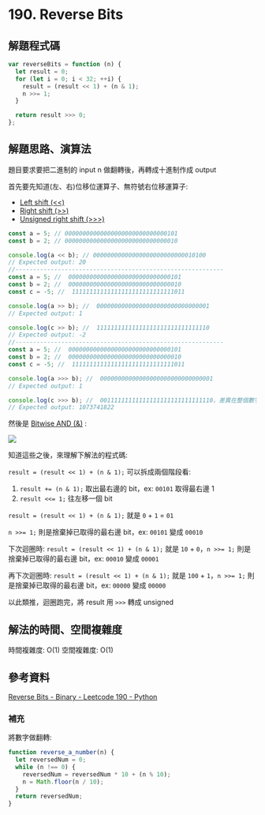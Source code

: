 # 190. Reverse Bits

## 解題程式碼

```javascript
var reverseBits = function (n) {
  let result = 0;
  for (let i = 0; i < 32; ++i) {
    result = (result << 1) + (n & 1);
    n >>= 1;
  }

  return result >>> 0;
};
```

## 解題思路、演算法

題目要求要把二進制的 input n 做翻轉後，再轉成十進制作成 output

首先要先知道(左、右)位移位運算子、無符號右位移運算子:

- [Left shift (<<)](https://developer.mozilla.org/en-US/docs/Web/JavaScript/Reference/Operators/Left_shift)
- [Right shift (>>)](https://developer.mozilla.org/en-US/docs/Web/JavaScript/Reference/Operators/Right_shift)
- [Unsigned right shift (>>>)](https://developer.mozilla.org/zh-CN/docs/Web/JavaScript/Reference/Operators/Unsigned_right_shift)

```javascript
const a = 5; // 00000000000000000000000000000101
const b = 2; // 00000000000000000000000000000010

console.log(a << b); // 00000000000000000000000000010100
// Expected output: 20
//-----------------------------------------------------------
const a = 5; //  00000000000000000000000000000101
const b = 2; //  00000000000000000000000000000010
const c = -5; //  11111111111111111111111111111011

console.log(a >> b); //  00000000000000000000000000000001
// Expected output: 1

console.log(c >> b); //  11111111111111111111111111111110
// Expected output: -2
//-----------------------------------------------------------
const a = 5; //  00000000000000000000000000000101
const b = 2; //  00000000000000000000000000000010
const c = -5; //  11111111111111111111111111111011

console.log(a >>> b); //  00000000000000000000000000000001
// Expected output: 1

console.log(c >>> b); //  00111111111111111111111111111110，差異在整個數字右移後，前面補上 b 個 0
// Expected output: 1073741822
```

然後是 [Bitwise AND (&)](https://developer.mozilla.org/en-US/docs/Web/JavaScript/Reference/Operators/Bitwise_AND) :

![](https://upload.cc/i1/2023/09/03/o3ABT2.png)

知道這些之後，來理解下解法的程式碼:

`result = (result << 1) + (n & 1);` 可以拆成兩個階段看:

1. `result += (n & 1);` 取出最右邊的 bit，ex: `00101` 取得最右邊 1
2. `result <<= 1;` 往左移一個 bit

`result = (result << 1) + (n & 1);` 就是 `0` + `1` = `01`

`n >>= 1;` 則是捨棄掉已取得的最右邊 bit，ex: `00101` 變成 `00010`

下次迴圈時: `result = (result << 1) + (n & 1);` 就是 `10` + `0`，`n >>= 1;` 則是捨棄掉已取得的最右邊 bit，ex: `00010` 變成 `00001`

再下次迴圈時: `result = (result << 1) + (n & 1);` 就是 `100` + `1`，`n >>= 1;` 則是捨棄掉已取得的最右邊 bit，ex: `00000` 變成 `00000`

以此類推，迴圈跑完，將 result 用 `>>>` 轉成 unsigned

## 解法的時間、空間複雜度

時間複雜度: O(1)
空間複雜度: O(1)

## 參考資料

[Reverse Bits - Binary - Leetcode 190 - Python](https://youtu.be/UcoN6UjAI64?si=ePHwN2_weElexBTX)

### 補充

將數字做翻轉:

```javascript
function reverse_a_number(n) {
  let reversedNum = 0;
  while (n !== 0) {
    reversedNum = reversedNum * 10 + (n % 10);
    n = Math.floor(n / 10);
  }
  return reversedNum;
}
```
